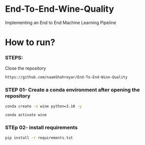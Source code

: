 # End-To-End-Wine-Quality
Implementing an End to End Machine Learning Pipeline

# How to run?

### STEPS:

Close the repository

```bash
https://github.com/naamShahreyar/End-To-End-Wine-Quality
```

### STEP 01- Create a conda environment after opening the repository

```bash
conda create -n wine python=3.10 -y
```

```bash
conda activate wine
```

### STEp 02- install requirements
```bash
pip install -r requirements.txt
```